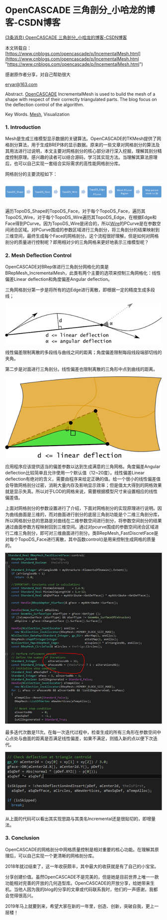 # OpenCASCADE 三角剖分_小哈龙的博客-CSDN博客
[(3条消息) OpenCASCADE 三角剖分_小哈龙的博客-CSDN博客](https://study-life.blog.csdn.net/article/details/131223528) 

 本文转载自：[https://www.cnblogs.com/opencascade/p/IncementalMesh.html](https://www.cnblogs.com/opencascade/p/IncementalMesh.html "https://www.cnblogs.com/opencascade/p/IncementalMesh.html")

感谢原作者分享，对自己帮助很大

eryar@163.com

Abstract. [OpenCASCADE](https://so.csdn.net/so/search?q=OpenCASCADE&spm=1001.2101.3001.7020) IncrementalMesh is used to build the mesh of a shape with respect of their correctly triangulated parts. The blog focus on the deflection control of the algorithm.

Key Words. [Mesh](https://so.csdn.net/so/search?q=Mesh&spm=1001.2101.3001.7020), Visualization

### 1. Introduction

Mesh是生成三维模型显示数据的关键算法。OpenCASCADE的TKMesh提供了网格剖分算法，用于生成BREP体的显示数据。原来的一些文章对网格剖分的算法及其用法进行过说明，本文主要对网格剖分的核心部分进行深入挖掘，理解其剖分精度控制原理。感兴趣的读者可以结合源码，学习其实现方法。当理解其算法原理后，也可以自己实现一套结合实际需求的高性能网格剖分库。

网格剖分的主要流程如下：

![](https://github.com/ustczzh/MyClippings/blob/main/Images/2023-7-18%2013-15-28/f2ca5258-2be6-4dde-8a77-95cc39d92170.png?raw=true)

遍历TopoDS\_Shape的TopoDS\_Face，对于每个TopoDS\_Face，遍历其TopoDS\_Wire，对于每个TopoDS\_Wire遍历其TopoDS\_Edge，在根据Edge和Face得到PCurve。因为TopoDS_Wire是闭合的，所以[Wire](https://so.csdn.net/so/search?q=Wire&spm=1001.2101.3001.7020)的PCurve是在参数空间闭合区域。对PCurve围成的参数区域进行三角剖分，将三角剖分的结果映射到三维空间，最终生成每个Face的网格剖分。这个流程很好理解，但是如何对网格剖分的质量进行控制呢？即用相对少的三角网格来更好地表示三维模型呢？

### 2. Mesh Deflection Control

OpenCASCADE对BRep体进行三角剖分网格化的类是BRepMesh_IncrementalMesh，此类有两个主要的选项来控制三角网格化：线性偏差Linear deflection和角度偏差Angular deflection。

三角网格剖分第一步是将所有的边Edge进行离散，即根据一定的精度生成多段线；

![](https://github.com/ustczzh/MyClippings/blob/main/Images/2023-7-18%2013-15-28/755371ca-c9e1-41a3-a612-7de599802b4a.png?raw=true)

线性偏差限制离散的多段线与曲线之间的距离；角度偏差限制每段线段端部切线的夹角。

第二步是对面进行三角剖分。线性偏差也限制离散的三角形中点到曲线的距离。

![](https://github.com/ustczzh/MyClippings/blob/main/Images/2023-7-18%2013-15-28/9864875c-7385-4684-b745-0fa34fb6809b.png?raw=true)

应用程序应该提供适当的偏差参数以达到生成满意的三角网格。角度偏差Angular deflection比较简单且允许使用一个默认值（12~20度）。线性偏差Linear deflection有绝对的含义，需要由程序来给定正确的值。给一个很小的线性偏差值会导致网格剖分过密，消耗大量内存及影响显示效率；但是值太大得到的网格效果就是显示失真。所以对于LOD的网格来说，需要根据模型尺寸来设置相应的线性偏差值。

上面对网格剖分的参数设置进行了介绍，下面对网格剖分的实现原理进行说明。因为曲线曲面是三维的，而对曲面进行剖分的底层三角剖功能是个二维三角剖分库，所以网格剖分总的思路是对曲线在二维参数空间进行剖分，将参数空间剖分的结果通过曲面参数方程映射回到三维空间。通过对pcurve围成的参数空间闭合区域进行二维三角剖分，即可对三维曲面进行剖分。类BRepMesh\_FastDiscretFace是对每个TopoDS\_Face进行离散，其中函数control()是用来控制生成网格的质量的。

![](https://github.com/ustczzh/MyClippings/blob/main/Images/2023-7-18%2013-15-28/49165758-5ad6-4387-819b-7e9f1cc1652b.png?raw=true)

最多迭代次数是11次。在每一次迭代过程中，检查生成的所有三角形在参数空间中心点处与曲面的距离是否满足线性偏差，如果不满足，则插入新的点以便下次迭代。

![](https://github.com/ustczzh/MyClippings/blob/main/Images/2023-7-18%2013-15-28/b0ac0730-0bf9-482d-aa2a-9367a531a14d.png?raw=true)

从上面的代码可以看出其实现思路与其类名Incremental还是很贴切的，即增量法。

### 3. Conclusion

OpenCASCADE的网格剖分中网格质量控制是相对重要的核心功能。在理解其原理后，可以自己实现一个更清晰的网格剖分库。

2018年就过结束了，这一年收获颇丰，其中最大的收获就是有了自己的小宝宝。

分享创建价值。虽然OpenCASCADE不是完美的，但是她是目前世界上唯一一款功能相对完善的开放的几何造型库。OpenCASCADE的开放分享，给她带来生机。当他人因为我的blog的分享的文章或代码联系我时，他们的一声感谢，我都会觉得很高兴。

2019年马上就要到来，希望大家在新的一年里，创造、创新，突破自我，更上一层楼！